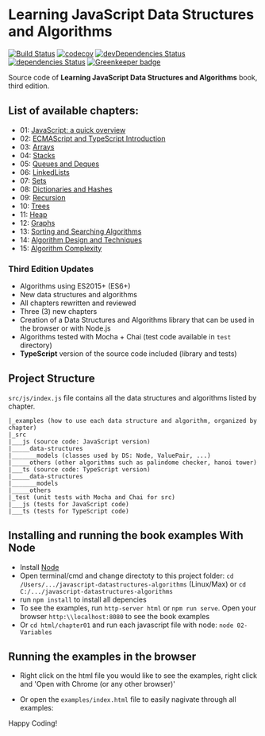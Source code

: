 Learning JavaScript Data Structures and Algorithms
====================================

[![Build Status](https://travis-ci.org/loiane/javascript-datastructures-algorithms.svg?branch=third-edition)](https://travis-ci.org/loiane/javascript-datastructures-algorithms)
[![codecov](https://codecov.io/gh/loiane/javascript-datastructures-algorithms/branch/master/graph/badge.svg)](https://codecov.io/gh/loiane/javascript-datastructures-algorithms)
[![devDependencies Status](https://david-dm.org/loiane/javascript-datastructures-algorithms/dev-status.svg)](https://david-dm.org/loiane/javascript-datastructures-algorithms?type=dev)
[![dependencies Status](https://david-dm.org/loiane/javascript-datastructures-algorithms/status.svg)](https://david-dm.org/loiane/javascript-datastructures-algorithms)
[![Greenkeeper badge](https://badges.greenkeeper.io/loiane/javascript-datastructures-algorithms.svg)](https://greenkeeper.io/)


Source code of **Learning JavaScript Data Structures and Algorithms** book, third edition.

## List of available chapters:

* 01: [JavaScript: a quick overview](https://github.com/loiane/javascript-datastructures-algorithms/tree/third-edition/examples/chapter01_02)
* 02: [ECMAScript and TypeScript Introduction](https://github.com/loiane/javascript-datastructures-algorithms/tree/third-edition/examples/chapter01_02)
* 03: [Arrays](https://github.com/loiane/javascript-datastructures-algorithms/tree/third-edition/examples/chapter03)
* 04: [Stacks](https://github.com/loiane/javascript-datastructures-algorithms/tree/third-edition/examples/chapter04)
* 05: [Queues and Deques](https://github.com/loiane/javascript-datastructures-algorithms/tree/third-edition/examples/chapter05)
* 06: [LinkedLists](https://github.com/loiane/javascript-datastructures-algorithms/tree/third-edition/examples/chapter06)
* 07: [Sets](https://github.com/loiane/javascript-datastructures-algorithms/tree/third-edition/examples/chapter07)
* 08: [Dictionaries and Hashes](https://github.com/loiane/javascript-datastructures-algorithms/tree/third-edition/examples/chapter08)
* 09: [Recursion](https://github.com/loiane/javascript-datastructures-algorithms/tree/third-edition/examples/chapter09)
* 10: [Trees](https://github.com/loiane/javascript-datastructures-algorithms/tree/third-edition/examples/chapter10)
* 11: [Heap](https://github.com/loiane/javascript-datastructures-algorithms/tree/third-edition/examples/chapter11)
* 12: [Graphs](https://github.com/loiane/javascript-datastructures-algorithms/tree/third-edition/examples/chapter12)
* 13: [Sorting and Searching Algorithms](https://github.com/loiane/javascript-datastructures-algorithms/tree/third-edition/examples/chapter13)
* 14: [Algorithm Design and Techniques](https://github.com/loiane/javascript-datastructures-algorithms/tree/third-edition/examples/chapter14)
* 15: [Algorithm Complexity](https://github.com/loiane/javascript-datastructures-algorithms/tree/third-edition/examples/chapter15)

### Third Edition Updates

* Algorithms using ES2015+ (ES6+)
* New data structures and algorithms
* All chapters rewritten and reviewed 
* Three (3) new chapters
* Creation of a Data Structures and Algorithms library that can be used in the browser or with Node.js
* Algorithms tested with Mocha + Chai (test code available in `test` directory)
* **TypeScript** version of the source code included (library and tests)

## Project Structure

`src/js/index.js` file contains all the data structures and algorithms listed by chapter.

```
|_examples (how to use each data structure and algorithm, organized by chapter)
|_src 
|___js (source code: JavaScript version)
|_____data-structures
|_______models (classes used by DS: Node, ValuePair, ...)
|_____others (other algorithms such as palindome checker, hanoi tower)
|___ts (source code: TypeScript version)
|_____data-structures
|_______models
|_____others
|_test (unit tests with Mocha and Chai for src)
|___js (tests for JavaScript code)
|___ts (tests for TypeScript code)
```

## Installing and running the book examples With Node

* Install [Node](https://nodejs.org)
* Open terminal/cmd and change directoty to this project folder: `cd /Users/.../javascript-datastructures-algorithms` (Linux/Max) or `cd C:/.../javascript-datastructures-algorithms`
* run `npm install` to install all depencies
* To see the examples, run `http-server html` or `npm run serve`. Open your browser `http:\\localhost:8080` to see the book examples
* Or `cd html/chapter01` and run each javascript file with node: `node 02-Variables`

## Running the examples in the browser

* Right click on the html file you would like to see the examples, right click and 'Open with Chrome (or any other browser)'

* Or open the `examples/index.html` file to easily nagivate through all examples:

Happy Coding!
